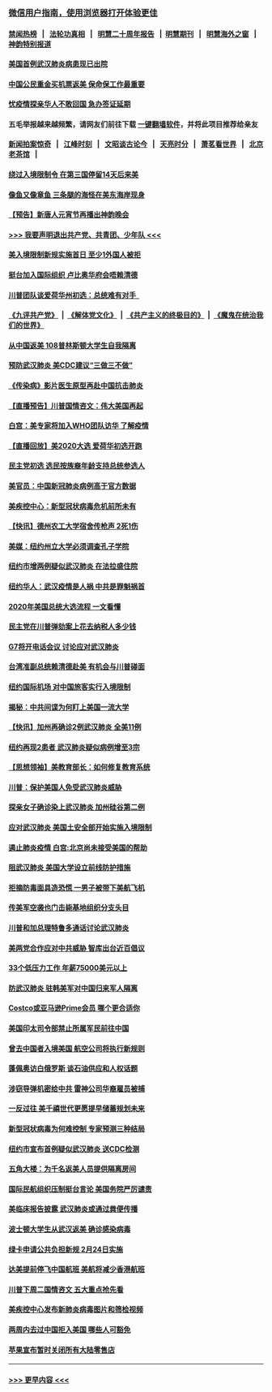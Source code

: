 ### [微信用户指南，使用浏览器打开体验更佳](https://github.com/gfw-breaker/banned-news1/blob/master/indexes/wechat-guide.md?t=0)
#### [禁闻热榜](热点新闻.md?t=0)  &nbsp;&nbsp;|&nbsp;&nbsp; [法轮功真相](https://github.com/gfw-breaker/truth/blob/master/README.md?t=0) &nbsp;&nbsp;|&nbsp;&nbsp; [明慧二十周年报告](https://github.com/gfw-breaker/mh-reports/blob/master/README.md?t=0) &nbsp;&nbsp;|&nbsp;&nbsp;[明慧期刊](https://github.com/gfw-breaker/mh-qikan) &nbsp;&nbsp;|&nbsp;&nbsp; [明慧海外之窗](https://github.com/gfw-breaker/mh-news/blob/master/README.md?t=0) &nbsp;&nbsp;|&nbsp;&nbsp; [神韵特别报道](https://github.com/gfw-breaker/mh-news/blob/master/shenyun.md?t=0)
#### [美国首例武汉肺炎病患现已出院](../pages/nsc412/n11842740.md?t=02042033) 
#### [中国公民重金买机票返美  保命保工作最重要](../pages/nsc412/n11843282.md?t=02042033) 
#### [忧疫情探亲华人不敢回国  急办签证延期](../pages/nsc412/n11843344.md?t=02042033) 
#### 五毛举报越来越频繁，请网友们前往下载 [一键翻墙软件](https://github.com/gfw-breaker/ssr-accounts)，并将此项目推荐给亲友
#### [新闻拍案惊奇](https://github.com/gfw-breaker/banned-news1/blob/master/pages/link4.md) &nbsp;&nbsp;|&nbsp;&nbsp; [江峰时刻](https://github.com/gfw-breaker/banned-news1/blob/master/pages/link4.md) &nbsp;&nbsp;|&nbsp;&nbsp; [文昭谈古论今](https://github.com/gfw-breaker/banned-news1/blob/master/pages/link4.md) &nbsp;&nbsp;|&nbsp;&nbsp; [天亮时分](https://github.com/gfw-breaker/banned-news1/blob/master/pages/link4.md) &nbsp;&nbsp;|&nbsp;&nbsp; [萧茗看世界](https://github.com/gfw-breaker/banned-news1/blob/master/pages/link4.md) &nbsp;&nbsp;|&nbsp;&nbsp; [北京老茶馆](https://github.com/gfw-breaker/banned-news1/blob/master/pages/link4.md) &nbsp;&nbsp;|&nbsp;&nbsp; 
#### [绕过入境限制令  在第三国停留14天后来美](../pages/nsc412/n11843341.md?t=02042033) 
#### [像鱼又像章鱼 三条腿的海怪在美东海岸现身](../pages/nsc412/n11843092.md?t=02042033) 
#### [【预告】新唐人元宵节再播出神韵晚会](../pages/nsc412/n11843192.md?t=02042033) 
#### [>>> 我要声明退出共产党、共青团、少年队 <<<](https://github.com/begood0513/goodnews/blob/master/quit/letter.md) 
#### [美入境限制新规实施首日 至少1外国人被拒](../pages/nsc412/n11843058.md?t=02042033) 
#### [挺台加入国际组织 卢比奥华府会唔赖清德](../pages/nsc412/n11843023.md?t=02042033) 
#### [川普团队谈爱荷华州初选：总统难有对手  ](../pages/nsc412/n11842867.md?t=02042033) 
#### [《九评共产党》](https://github.com/begood0513/9ping.md/blob/master/README.md) &nbsp;|&nbsp; [《解体党文化》](../../../../jtdwh.md/blob/master/README.md)  &nbsp;|&nbsp; [《共产主义的终极目的》](../../../../gczydzjmd.md/blob/master/README.md) &nbsp;|&nbsp; [《魔鬼在统治我们的世界》](../../../../mgztzwmdsj.md/blob/master/README.md) 
#### [从中国返美 108普林斯顿大学生自我隔离](../pages/nsc412/n11842714.md?t=02042033) 
#### [预防武汉肺炎 美CDC建议“三做三不做”](../pages/nsc412/n11842700.md?t=02042033) 
#### [《传染病》影片医生原型再赴中国抗击肺炎](../pages/nsc412/n11842626.md?t=02042033) 
#### [【直播预告】川普国情咨文：伟大美国再起](../pages/nsc412/n11842079.md?t=02042033) 
#### [白宫：美专家将加入WHO团队访华 了解疫情](../pages/nsc412/n11842198.md?t=02042033) 
#### [【直播回放】美2020大选 爱荷华初选开跑](../pages/nsc412/n11841820.md?t=02042033) 
#### [民主党初选 选民按族裔年龄支持总统参选人](../pages/nsc412/n11842239.md?t=02042033) 
#### [美官员：中国新冠肺炎病例高于官方数据](../pages/nsc412/n11842452.md?t=02042033) 
#### [美疾控中心：新型冠状病毒危机前所未有](../pages/nsc412/n11842406.md?t=02042033) 
#### [【快讯】德州农工大学宿舍传枪声 2死1伤](../pages/nsc412/n11842279.md?t=02042033) 
#### [美媒：纽约州立大学必须调查孔子学院](../pages/nsc412/n11840637.md?t=02042033) 
#### [纽约市增两例疑似武汉肺炎 在法拉盛住院](../pages/nsc412/n11840625.md?t=02042033) 
#### [纽约华人：武汉疫情是人祸 中共是罪魁祸首](../pages/nsc412/n11840631.md?t=02042033) 
#### [2020年美国总统大选流程 一文看懂](../pages/nsc412/n11842056.md?t=02042033) 
#### [民主党在川普弹劾案上花去纳税人多少钱](../pages/nsc412/n11841941.md?t=02042033) 
#### [G7将开电话会议 讨论应对武汉肺炎](../pages/nsc412/n11841658.md?t=02042033) 
#### [台湾准副总统赖清德赴美 有机会与川普碰面](../pages/nsc412/n11841332.md?t=02042033) 
#### [纽约国际机场  对中国旅客实行入境限制](../pages/nsc412/n11840619.md?t=02042033) 
#### [揭秘：中共间谍为何盯上美国一流大学](../pages/nsc412/n11840270.md?t=02042033) 
#### [【快讯】加州再确诊2例武汉肺炎 全美11例](../pages/nsc412/n11840339.md?t=02042033) 
#### [纽约再现2患者 武汉肺炎疑似病例增至3宗](../pages/nsc412/n11840010.md?t=02042033) 
#### [【思想领袖】美教育部长：如何修复教育系统](../pages/nsc412/n11690865.md?t=02042033) 
#### [川普：保护美国人免受武汉肺炎威胁](../pages/nsc412/n11839718.md?t=02042033) 
#### [探亲女子确诊染上武汉肺炎 加州硅谷第二例](../pages/nsc412/n11839784.md?t=02042033) 
#### [应对武汉肺炎 美国土安全部开始实施入境限制](../pages/nsc412/n11839729.md?t=02042033) 
#### [遏止肺炎疫情 白宫:北京尚未接受美国的帮助](../pages/nsc412/n11839660.md?t=02042033) 
#### [阻武汉肺炎 美国大学设立前线防护措施](../pages/nsc412/n11839479.md?t=02042033) 
#### [拒摘防毒面具造恐慌 一男子被带下美航飞机](../pages/nsc412/n11839455.md?t=02042033) 
#### [传美军空袭也门击毙基地组织分支头目](../pages/nsc412/n11839210.md?t=02042033) 
#### [川普和加总理特鲁多通话讨论武汉肺炎](../pages/nsc412/n11839128.md?t=02042033) 
#### [美两党合作应对中共威胁 智库出台近百倡议](../pages/nsc412/n11838437.md?t=02042033) 
#### [33个低压力工作 年薪75000美元以上](../pages/nsc412/n11834441.md?t=02042033) 
#### [防武汉肺炎 驻韩美军对中国归来军人隔离](../pages/nsc412/n11838970.md?t=02042033) 
#### [Costco或亚马逊Prime会员 哪个更合适你](../pages/nsc412/n11834459.md?t=02042033) 
#### [美国印太司令部禁止所属军民前往中国](../pages/nsc412/n11838418.md?t=02042033) 
#### [曾去中国者入境美国 航空公司将执行新规则](../pages/nsc412/n11838375.md?t=02042033) 
#### [蓬佩奥访白俄罗斯 谈石油供应和人权话题](../pages/nsc412/n11838242.md?t=02042033) 
#### [涉窃导弹机密给中共 雷神公司华裔雇员被捕](../pages/nsc412/n11838129.md?t=02042033) 
#### [一反过往 美千禧世代更愿提早储蓄规划未来](../pages/nsc412/n11837601.md?t=02042033) 
#### [新型冠状病毒为何难控制 专家预测三种结局](../pages/nsc412/n11838002.md?t=02042033) 
#### [纽约市宣布首例疑似武汉肺炎 送CDC检测](../pages/nsc412/n11837852.md?t=02042033) 
#### [五角大楼：为千名返美人员提供隔离房间](../pages/nsc412/n11837831.md?t=02042033) 
#### [国际民航组织压制挺台言论 美国务院严厉谴责](../pages/nsc412/n11837791.md?t=02042033) 
#### [美临床报告披露 武汉肺炎或通过粪便传播](../pages/nsc412/n11837626.md?t=02042033) 
#### [波士顿大学生从武汉返美 确诊感染病毒](../pages/nsc412/n11837580.md?t=02042033) 
#### [绿卡申请公共负担新规 2月24日实施](../pages/nsc412/n11836634.md?t=02042033) 
#### [达美提前停飞中国航班 美航将减少香港航班](../pages/nsc412/n11837649.md?t=02042033) 
#### [川普下周二国情咨文 五大重点抢先看](../pages/nsc412/n11837512.md?t=02042033) 
#### [美疾控中心发布新肺炎病毒图片和筛检视频](../pages/nsc412/n11837491.md?t=02042033) 
#### [两周内去过中国拒入美国 哪些人可豁免](../pages/nsc412/n11837400.md?t=02042033) 
#### [苹果宣布暂时关闭所有大陆零售店](../pages/nsc412/n11837097.md?t=02042033) 

----
#### [ >>> 更早内容 <<< ](../indexes/nsc412-earlier.md)
